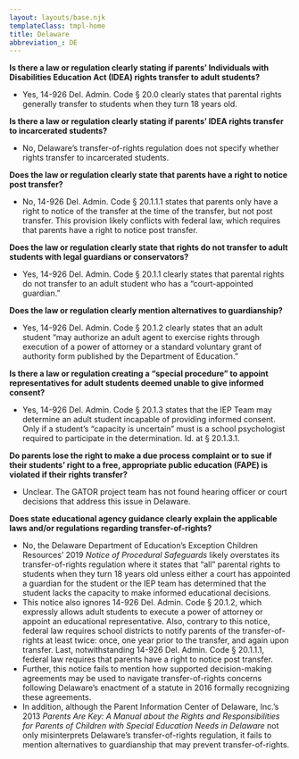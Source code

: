 ```yaml
---
layout: layouts/base.njk
templateClass: tmpl-home
title: Delaware
abbreviation_: DE
---
```


**Is there a law or regulation clearly stating if parents’ Individuals with Disabilities Education Act (IDEA) rights transfer to adult students?**

- Yes, 14-926 Del. Admin. Code § 20.0 clearly states that parental rights generally transfer to students when they turn 18 years old.

**Is there a law or regulation clearly stating if parents’ IDEA rights transfer to incarcerated students?**

- No, Delaware’s transfer-of-rights regulation does not specify whether rights transfer to incarcerated students.

**Does the law or regulation clearly state that parents have a right to notice post transfer?**

- No, 14-926 Del. Admin. Code § 20.1.1.1 states that parents only have a right to notice of the transfer at the time of the transfer, but not post transfer. This provision likely conflicts with federal law, which requires that parents have a right to notice post transfer.

**Does the law or regulation clearly state that rights do not transfer to adult students with legal guardians or conservators?**

- Yes, 14-926 Del. Admin. Code § 20.1.1 clearly states that parental rights do not transfer to an adult student who has a “court-appointed guardian.”

**Does the law or regulation clearly mention alternatives to guardianship?**

- Yes, 14-926 Del. Admin. Code § 20.1.2 clearly states that an adult student “may authorize an adult agent to exercise rights through execution of a power of attorney or a standard voluntary grant of authority form published by the Department of Education.”

**Is there a law or regulation creating a “special procedure” to appoint representatives for adult students deemed unable to give informed consent?**

- Yes, 14-926 Del. Admin. Code § 20.1.3 states that the IEP Team may determine an adult student incapable of providing informed consent. Only if a student’s “capacity is uncertain” must is a school psychologist required to participate in the determination. Id. at § 20.1.3.1.

**Do parents lose the right to make a due process complaint or to sue if their students’ right to a free, appropriate public education (FAPE) is violated if their rights transfer?**

- Unclear. The GATOR project team has not found hearing officer or court decisions that address this issue in Delaware.

**Does state educational agency guidance clearly explain the applicable laws and/or regulations regarding transfer-of-rights?**

- No, the Delaware Department of Education’s Exception Children Resources’ 2019 _Notice of Procedural Safeguards_ likely overstates its transfer-of-rights regulation where it states that “all” parental rights to students when they turn 18 years old unless either a court has appointed a guardian for the student or the IEP team has determined that the student lacks the capacity to make informed educational decisions.
- This notice also ignores 14-926 Del. Admin. Code § 20.1.2, which expressly allows adult students to execute a power of attorney or appoint an educational representative. Also, contrary to this notice, federal law requires school districts to notify parents of the transfer-of-rights at least twice: once, one year prior to the transfer, and again upon transfer. Last, notwithstanding 14-926 Del. Admin. Code § 20.1.1.1, federal law requires that parents have a right to notice post transfer.
- Further, this notice fails to mention how supported decision-making agreements may be used to navigate transfer-of-rights concerns following Delaware’s enactment of a statute in 2016 formally recognizing these agreements.
- In addition, although the Parent Information Center of Delaware, Inc.’s 2013 _Parents Are Key: A Manual about the Rights and Responsibilities for Parents of Children with Special Education Needs in Delaware_ not only misinterprets Delaware’s transfer-of-rights regulation, it fails to mention alternatives to guardianship that may prevent transfer-of-rights.
